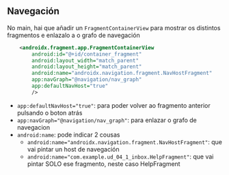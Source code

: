## Navegación
No main, hai que añadir un `FragmentContainerView` para mostrar os distintos fragmentos e enlazalo a o grafo de navegación
```xml
    <androidx.fragment.app.FragmentContainerView
        android:id="@+id/container_fragment"
        android:layout_width="match_parent"
        android:layout_height="match_parent"
        android:name="androidx.navigation.fragment.NavHostFragment"
        app:navGraph="@navigation/nav_graph"
        app:defaultNavHost="true"
        />
```
* `app:defaultNavHost="true"`: para poder volver ao fragmento anterior pulsando o boton atrás
* `app:navGraph="@navigation/nav_graph"`: para enlazar o grafo de navegacion
* `android:name`: pode indicar 2 cousas
  * `android:name="androidx.navigation.fragment.NavHostFragment"`: que vai pintar un host de navegación
  * `android:name="com.example.ud_04_1_inbox.HelpFragment"`: que vai pintar SOLO ese fragmento, neste caso HelpFragment